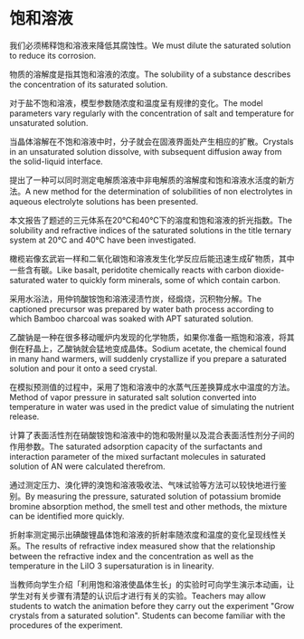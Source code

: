 # 饱和溶液

<p><span class="chinese">我们必须稀释饱和溶液来降低其腐蚀性。</span><span class="english">We must dilute the saturated solution to reduce its corrosion.</span></p>

<p><span class="chinese">物质的溶解度是指其饱和溶液的浓度。</span><span class="english">The solubility of a substance describes the concentration of its saturated solution.</span></p>

<p><span class="chinese">对于盐不饱和溶液，模型参数随浓度和温度呈有规律的变化。</span><span class="english">The model parameters vary regularly with the concentration of salt and temperature for unsaturated solution.</span></p>

<p><span class="chinese">当晶体溶解在不饱和溶液中时，分子就会在固液界面处产生相应的扩散。</span><span class="english">Crystals in an unsaturated solution dissolve, with subsequent diffusion away from the solid-liquid interface.</span></p>

<p><span class="chinese">提出了一种可以同时测定电解质溶液中非电解质的溶解度和饱和溶液水活度的新方法。</span><span class="english">A new method for the determination of solubilities of non electrolytes in aqueous electrolyte solutions has been presented.</span></p>

<p><span class="chinese">本文报告了题述的三元体系在20℃和40℃下的溶度和饱和溶液的折光指数。</span><span class="english">The solubility and refractive indices of the saturated solutions in the title ternary system at 20℃ and 40℃ have been investigated.</span></p>

<p><span class="chinese">橄榄岩像玄武岩一样和二氧化碳饱和溶液发生化学反应后能迅速生成矿物质，其中一些含有碳。</span><span class="english">Like basalt, peridotite chemically reacts with carbon dioxide-saturated water to quickly form minerals, some of which contain carbon.</span></p>

<p><span class="chinese">采用水浴法，用仲钨酸铵饱和溶液浸渍竹炭，经煅烧，沉积物分解。</span><span class="english">The captioned precursor was prepared by water bath process according to which Bamboo charcoal was soaked with APT saturated solution.</span></p>

<p><span class="chinese">乙酸钠是一种在很多移动暖炉内发现的化学物质，如果你准备一瓶饱和溶液，将其倒在籽晶上，乙酸钠就会猛地变成晶体。</span><span class="english">Sodium acetate, the chemical found in many hand warmers, will suddenly crystallize if you prepare a saturated solution and pour it onto a seed crystal.</span></p>

<p><span class="chinese">在模拟预测值的过程中，采用了饱和溶液中的水蒸气压差换算成水中温度的方法。</span><span class="english">Method of vapor pressure in saturated salt solution converted into temperature in water was used in the predict value of simulating the nutrient release.</span></p>

<p><span class="chinese">计算了表面活性剂在硝酸铵饱和溶液中的饱和吸附量以及混合表面活性剂分子间的作用参数。</span><span class="english">The saturated adsorption capacity of the surfactants and interaction parameter of the mixed surfactant molecules in saturated solution of AN were calculated therefrom.</span></p>

<p><span class="chinese">通过测定压力、溴化钾的溴饱和溶液吸收法、气味试验等方法可以较快地进行鉴别。</span><span class="english">By measuring the pressure, saturated solution of potassium bromide bromine absorption method, the smell test and other methods, the mixture can be identified more quickly.</span></p>

<p><span class="chinese">折射率测定揭示出碘酸锂晶体饱和溶液的折射率随浓度和温度的变化呈现线性关系。</span><span class="english">The results of refractive index measured show that the relationship between the refractive index and the concentration as well as the temperature in the LiIO 3 supersaturation is in linearity.</span></p>

<p><span class="chinese">当教师向学生介绍「利用饱和溶液使晶体生长」的实验时可向学生演示本动画，让学生对有关步骤有清楚的认识后才进行有关的实验。</span><span class="english">Teachers may allow students to watch the animation before they carry out the experiment "Grow crystals from a saturated solution". Students can become familiar with the procedures of the experiment.</span></p>

